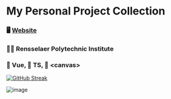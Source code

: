 # My Personal Project Collection

### 🖥️ [Website](https://teykamp.github.io/)

### 👨‍🎓 Rensselaer Polytechnic Institute

### 💚 Vue, 💙 TS, 💖 \<canvas>

[![GitHub Streak](https://streak-stats.demolab.com?user=teykamp&theme=vue-dark&hide_border=true&border_radius=10)](https://git.io/streak-stats)

![image](https://github.com/teykamp/teykamp/assets/76519301/bfaa20fa-4077-40e6-9388-457cb6d721f9)

